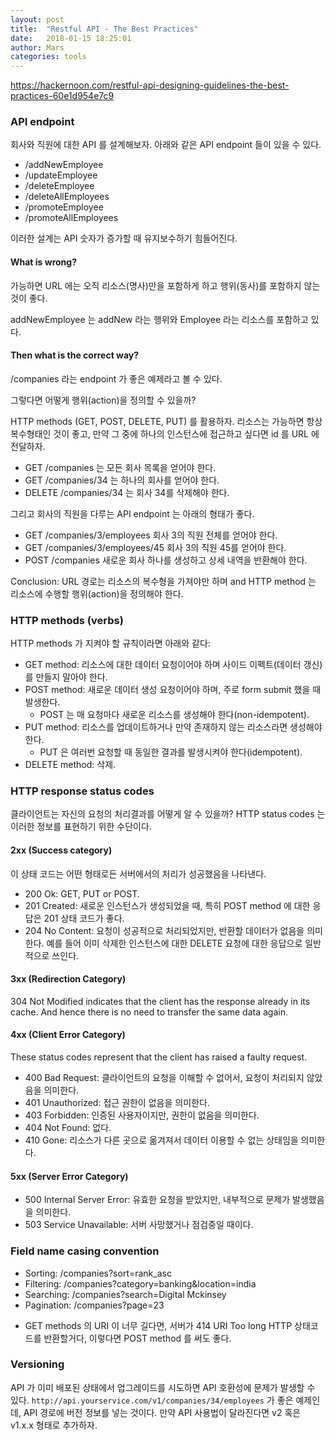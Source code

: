 ```yaml
---
layout: post
title:  "Restful API - The Best Practices"
date:   2018-01-15 18:25:01
author: Mars
categories: tools
---
```



https://hackernoon.com/restful-api-designing-guidelines-the-best-practices-60e1d954e7c9

### API endpoint
회사와 직원에 대한 API 를 설계해보자.
아래와 같은 API endpoint 들이 있을 수 있다.
- /addNewEmployee
- /updateEmployee
- /deleteEmployee
- /deleteAllEmployees
- /promoteEmployee
- /promoteAllEmployees

이러한 설계는 API 숫자가 증가할 때 유지보수하기 힘들어진다.

#### What is wrong?
가능하면 URL 에는 오직 리소스(명사)만을 포함하게 하고 행위(동사)를 포함하지 않는 것이 좋다.

addNewEmployee 는 addNew 라는 행위와 Employee 라는 리소스를 포함하고 있다.

#### Then what is the correct way?
/companies 라는 endpoint 가 좋은 예제라고 볼 수 있다.

그렇다면 어떻게 행위(action)을 정의할 수 있을까?

HTTP methods (GET, POST, DELETE, PUT) 를 활용하자.
리소스는 가능하면 항상 복수형태인 것이 좋고, 만약 그 중에 하나의 인스턴스에 접근하고 싶다면 id 를 URL 에 전달하자.

- GET /companies 는 모든 회사 목록을 얻어야 한다.
- GET /companies/34 는 하나의 회사를 얻어야 한다.
- DELETE /companies/34 는 회사 34를 삭제해야 한다.

그리고 회사의 직원을 다루는 API endpoint 는 아래의 형태가 좋다.
- GET /companies/3/employees 회사 3의 직원 전체를 얻어야 한다.
- GET /companies/3/employees/45 회사 3의 직원 45를 얻어야 한다.
- POST /companies 새로운 회사 하나를 생성하고 상세 내역을 반환해야 한다.


Conclusion: URL 경로는 리소스의 복수형을 가져야만 하며 and HTTP method 는 리소스에 수행할 행위(action)을 정의해야 한다.

### HTTP methods (verbs)
HTTP methods 가 지켜야 할 규칙이라면 아래와 같다:
- GET method: 리소스에 대한 데이터 요청이어야 하며 사이드 이펙트(데이터 갱신)를 만들지 말아야 한다.
- POST method: 새로운 데이터 생성 요청이어야 하며, 주로 form submit 했을 때 발생한다.
	* POST 는 매 요청마다 새로운 리소스를 생성해야 한다(non-idempotent).
- PUT method: 리소스를 업데이트하거나 만약 존재하지 않는 리소스라면 생성해야 한다.
	* PUT 은 여러번 요청할 때 동일한 결과를 발생시켜야 한다(idempotent).
- DELETE method: 삭제.


### HTTP response status codes
클라이언트는 자신의 요청의 처리결과를 어떻게 알 수 있을까?
HTTP status codes 는 이러한 정보를 표현하기 위한 수단이다.


#### 2xx (Success category)
이 상태 코드는 어떤 형태로든 서버에서의 처리가 성공했음을 나타낸다.

- 200 Ok: GET, PUT or POST.
- 201 Created: 새로운 인스턴스가 생성되었을 때, 특히 POST method 에 대한 응답은 201 상태 코드가 좋다.
- 204 No Content: 요청이 성공적으로 처리되었지만, 반환할 데이터가 없음을 의미한다. 예를 들어 이미 삭제한 인스턴스에 대한 DELETE 요청에 대한 응답으로 일반적으로 쓰인다.

#### 3xx (Redirection Category)
304 Not Modified indicates that the client has the response already in its cache. And hence there is no need to transfer the same data again.

#### 4xx (Client Error Category)
These status codes represent that the client has raised a faulty request.

- 400 Bad Request: 클라이언트의 요청을 이해할 수 없어서, 요청이 처리되지 않았음을 의미한다.
- 401 Unauthorized: 접근 권한이 없음을 의미한다.
- 403 Forbidden: 인증된 사용자이지만, 권한이 없음을 의미한다.
- 404 Not Found: 없다.
- 410 Gone: 리소스가 다른 곳으로 옮겨져서 데이터 이용할 수 없는 상태임을 의미한다.

#### 5xx (Server Error Category)
- 500 Internal Server Error: 유효한 요청을 받았지만, 내부적으로 문제가 발생했음을 의미한다.
- 503 Service Unavailable: 서버 사망했거나 점검중일 때이다.

### Field name casing convention
- Sorting: /companies?sort=rank_asc
- Filtering: /companies?category=banking&location=india
- Searching: /companies?search=Digital Mckinsey
- Pagination: /companies?page=23

* GET methods 의 URI 이 너무 길다면, 서버가 414 URI Too long HTTP 상태코드를 반환할거다, 이렇다면 POST method 를 써도 좋다.

### Versioning
API 가 이미 배포된 상태에서 업그레이드를 시도하면 API 호환성에 문제가 발생할 수 있다.
`http://api.yourservice.com/v1/companies/34/employees` 가 좋은 예제인데,
API 경로에 버전 정보를 넣는 것이다. 만약 API 사용법이 달라진다면 v2 혹은 v1.x.x 형태로 추가하자.
